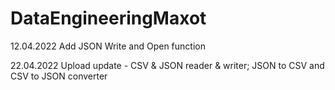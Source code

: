 # DataEngineeringMaxot

12.04.2022 Add JSON Write and Open function

22.04.2022 Upload update - CSV & JSON reader & writer; JSON to CSV and CSV to JSON converter
